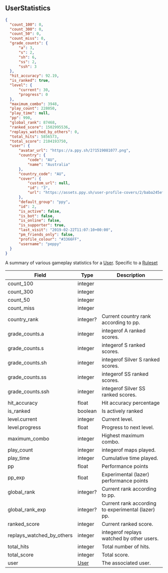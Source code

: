 ## UserStatistics
```json
{
  "count_100": 0,
  "count_300": 0,
  "count_50": 0,
  "count_miss": 0,
  "grade_counts": {
      "a": 3,
      "s": 2,
      "sh": 6,
      "ss": 2,
      "ssh": 3
  },
  "hit_accuracy": 92.19,
  "is_ranked": true,
  "level": {
      "current": 30,
      "progress": 0
  },
  "maximum_combo": 3948,
  "play_count": 228050,
  "play_time": null,
  "pp": 990,
  "global_rank": 87468,
  "ranked_score": 1502995536,
  "replays_watched_by_others": 0,
  "total_hits": 5856573,
  "total_score": 2104193750,
  "user": {
      "avatar_url": "https://a.ppy.sh/2?1519081077.png",
      "country": {
          "code": "AU",
          "name": "Australia"
      },
      "country_code": "AU",
      "cover": {
          "custom_url": null,
          "id": "3",
          "url": "https://assets.ppy.sh/user-profile-covers/2/baba245ef60834b769694178f8f6d4f6166c5188c740de084656ad2b80f1eea7.jpeg"
      },
      "default_group": "ppy",
      "id": 2,
      "is_active": false,
      "is_bot": false,
      "is_online": false,
      "is_supporter": true,
      "last_visit": "2019-02-22T11:07:10+00:00",
      "pm_friends_only": false,
      "profile_colour": "#3366FF",
      "username": "peppy"
  }
}
```

A summary of various gameplay statistics for a [User](#user). Specific to a [Ruleset](#ruleset)

Field                     | Type          | Description
------------------------- | ------------- | -----------
count_100                 | integer       | |
count_300                 | integer       | |
count_50                  | integer       | |
count_miss                | integer       | |
country_rank              | integer?      | Current country rank according to pp.
grade_counts.a            | integer       | integerof A ranked scores.
grade_counts.s            | integer       | integerof S ranked scores.
grade_counts.sh           | integer       | integerof Silver S ranked scores.
grade_counts.ss           | integer       | integerof SS ranked scores.
grade_counts.ssh          | integer       | integerof Silver SS ranked scores.
hit_accuracy              | float         | Hit accuracy percentage
is_ranked                 | boolean       | Is actively ranked
level.current             | integer       | Current level.
level.progress            | float         | Progress to next level.
maximum_combo             | integer       | Highest maximum combo.
play_count                | integer       | integerof maps played.
play_time                 | integer       | Cumulative time played.
pp                        | float         | Performance points
pp_exp                    | float         | Experimental (lazer) performance points
global_rank               | integer?      | Current rank according to pp.
global_rank_exp           | integer?      | Current rank according to experimental (lazer) pp.
ranked_score              | integer       | Current ranked score.
replays_watched_by_others | integer       | integerof replays watched by other users.
total_hits                | integer       | Total number of hits.
total_score               | integer       | Total score.
user                      | [User](#user) | The associated user.
